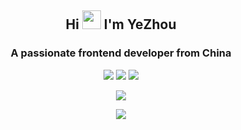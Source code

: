 ## <p align="center">Hi <img src="https://raw.githubusercontent.com/MartinHeinz/MartinHeinz/master/wave.gif" width="30px"> I'm YeZhou</p>

### <p align="center"> A passionate frontend developer from China </p>

<p align="center">
  <img src="https://img.shields.io/badge/Vue-3-green" />
  <img src="https://img.shields.io/badge/Vue-2-gree" />
  <img src="https://img.shields.io/badge/React-%2017-orange" />
</p>

<p align="center">
  <img src="https://github-readme-stats.vercel.app/api?username=yyyz1011&show_icons=true&theme=dark&show_icons=true" />
</p>

<p align="center">
  <img src="https://github-readme-stats.vercel.app/api/top-langs/?username=yyyz1011&layout=compact&theme=dark" />
</p>
